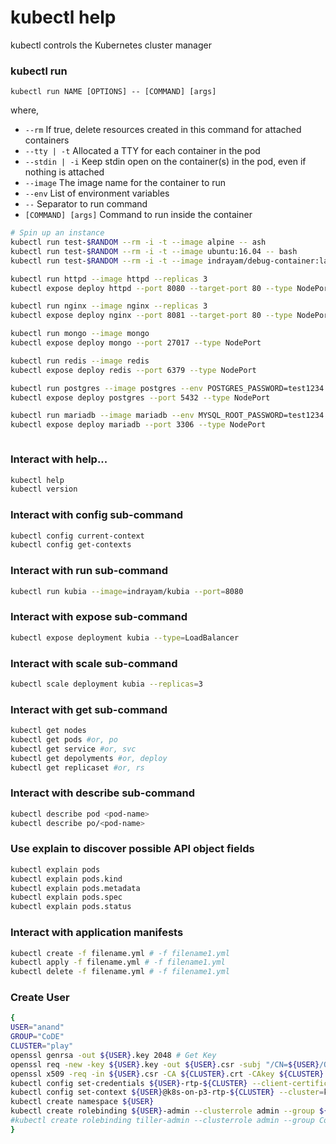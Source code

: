 # kubectl help
kubectl controls the Kubernetes cluster manager

### kubectl run

`kubectl run NAME [OPTIONS] -- [COMMAND] [args]`

where,

- `--rm` If true, delete resources created in this command for attached containers
- `--tty | -t` Allocated a TTY for each container in the pod
- `--stdin | -i` Keep stdin open on the container(s) in the pod, even if nothing is attached
- `--image` The image name for the container to run
- `--env` List of environment variables 
- `--` Separator to run command
- `[COMMAND] [args]` Command to run inside the container

```bash
# Spin up an instance
kubectl run test-$RANDOM --rm -i -t --image alpine -- ash
kubectl run test-$RANDOM --rm -i -t --image ubuntu:16.04 -- bash
kubectl run test-$RANDOM --rm -i -t --image indrayam/debug-container:latest -- bash

kubectl run httpd --image httpd --replicas 3
kubectl expose deploy httpd --port 8080 --target-port 80 --type NodePort

kubectl run nginx --image nginx --replicas 3
kubectl expose deploy nginx --port 8081 --target-port 80 --type NodePort

kubectl run mongo --image mongo
kubectl expose deploy mongo --port 27017 --type NodePort

kubectl run redis --image redis 
kubectl expose deploy redis --port 6379 --type NodePort

kubectl run postgres --image postgres --env POSTGRES_PASSWORD=test1234
kubectl expose deploy postgres --port 5432 --type NodePort

kubectl run mariadb --image mariadb --env MYSQL_ROOT_PASSWORD=test1234
kubectl expose deploy mariadb --port 3306 --type NodePort



```

### Interact with help...

```bash
kubectl help
kubectl version
```

### Interact with config sub-command

```bash
kubectl config current-context
kubectl config get-contexts
```

### Interact with run sub-command

```bash
kubectl run kubia --image=indrayam/kubia --port=8080
```

### Interact with expose sub-command

```bash
kubectl expose deployment kubia --type=LoadBalancer
```

### Interact with scale sub-command

```bash
kubectl scale deployment kubia --replicas=3
```

### Interact with get sub-command

```bash
kubectl get nodes
kubectl get pods #or, po
kubectl get service #or, svc
kubectl get depolyments #or, deploy
kubectl get replicaset #or, rs
```

### Interact with describe sub-command

```bash
kubectl describe pod <pod-name>
kubectl describe po/<pod-name>
```

### Use explain to discover possible API object fields

```bash
kubectl explain pods
kubectl explain pods.kind
kubectl explain pods.metadata
kubectl explain pods.spec
kubectl explain pods.status
```

### Interact with application manifests

```bash
kubectl create -f filename.yml # -f filename1.yml
kubectl apply -f filename.yml # -f filename1.yml
kubectl delete -f filename.yml # -f filename1.yml
```

### Create User

```bash
{
USER="anand"
GROUP="CoDE"
CLUSTER="play"
openssl genrsa -out ${USER}.key 2048 # Get Key
openssl req -new -key ${USER}.key -out ${USER}.csr -subj "/CN=${USER}/O=${GROUP}" # Create a CSR
openssl x509 -req -in ${USER}.csr -CA ${CLUSTER}.crt -CAkey ${CLUSTER}.key -CAcreateserial -out ${USER}.crt # Generate Certificate
kubectl config set-credentials ${USER}-rtp-${CLUSTER} --client-certificate ${USER}.crt --client-key ${USER}.key --embed-certs=true
kubectl config set-context ${USER}@k8s-on-p3-rtp-${CLUSTER} --cluster=k8s-on-p3-rtp-${CLUSTER} --user=${USER}-rtp-${CLUSTER}
kubectl create namespace ${USER}
kubectl create rolebinding ${USER}-admin --clusterrole admin --group ${GROUP} --namespace ${USER}
#kubectl create rolebinding tiller-admin --clusterrole admin --group CoDE --namespace tiller-code
}
```
